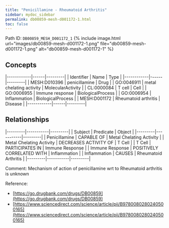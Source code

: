 ```yaml
---
title: "Penicillamine - Rheumatoid Arthritis"
sidebar: mydoc_sidebar
permalink: db00859-mesh-d001172-1.html
toc: false 
---
```



Path ID: `DB00859_MESH_D001172_1`
{% include image.html url="images/db00859-mesh-d001172-1.png" file="db00859-mesh-d001172-1.png" alt="db00859-mesh-d001172-1" %}

## Concepts

|------------|------|---------|
| Identifier | Name | Type    |
|------------|------|---------|
| MESH:D010396 | penicillamine | Drug |
| GO:0046911 | metal chelating activity | MolecularActivity |
| CL:0000084 | T cell | Cell |
| GO:0006955 | Immune response | BiologicalProcess |
| GO:0006954 | Inflammation | BiologicalProcess |
| MESH:D001172 | Rheumatoid arthritis | Disease |
|------------|------|---------|

## Relationships

|---------|-----------|---------|
| Subject | Predicate | Object  |
|---------|-----------|---------|
| Penicillamine | CAPABLE OF | Metal Chelating Activity |
| Metal Chelating Activity | DECREASES ACTIVITY OF | T Cell |
| T Cell | PARTICIPATES IN | Immune Response |
| Immune Response | POSITIVELY CORRELATED WITH | Inflammation |
| Inflammation | CAUSES | Rheumatoid Arthritis |
|---------|-----------|---------|

Comment: Mechanism of action of penicillamine wrt to Rheumatoid arthritis is unknown

Reference: 
  - [https://go.drugbank.com/drugs/DB00859](https://go.drugbank.com/drugs/DB00859)
  - [https://www.sciencedirect.com/science/article/pii/B9780080280240500165](https://www.sciencedirect.com/science/article/pii/B9780080280240500165)
